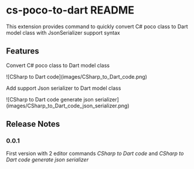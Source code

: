 # cs-poco-to-dart README

This extension provides command to quickly convert C# poco class to Dart model class with JsonSerializer support syntax

## Features

Convert C# poco class to Dart model class

\!\[CSharp to Dart code\]\(images/CSharp_to_Dart_code.png\)


Add support Json serializer to Dart model class

\!\[CSharp to Dart code generate json serializer\]\(images/CSharp_to_Dart_code_json_serializer.png\)

## Release Notes

### 0.0.1

First version with 2 editor commands *CSharp to Dart code* and *CSharp to Dart code generate json serializer*

